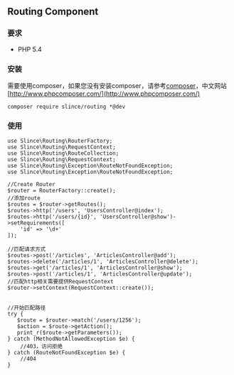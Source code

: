 ﻿## Routing Component

### 要求
- PHP 5.4

### 安装
需要使用composer，如果您没有安装composer，请参考[composer](https://getcomposer.org)，中文网站[http://www.phpcomposer.com/](http://www.phpcomposer.com/)
```
composer require slince/routing *@dev
```

### 使用
```
use Slince\Routing\RouterFactory;
use Slince\Routing\RequestContext;
use Slince\Routing\RouteCollection;
use Slince\Routing\RequestContext;
use Slince\Routing\Exception\RouteNotFoundException;
use Slince\Routing\Exception\RouteNotFoundException;

//Create Router
$router = RouterFactory::create();
//添加route
$routes = $router->getRoutes();
$routes->http('/users', 'UsersController@index');
$routes->http('/users/{id}', 'UsersController@show')->setRequirements([
    'id' => '\d+'
]);

//匹配请求方式
$routes->post('/articles', 'ArticlesController@add');
$routes->delete('/articles/1', 'ArticlesController@delete');
$routes->get('/articles/1', 'ArticlesController@show');
$routes->post('/articles/1', 'ArticlesController@update');
//匹配http相关需要提供RequestContext
$router->setContext(RequestContext::create());


//开始匹配路径
try {
   $route = $router->match('/users/1256');
   $action = $route->getAction();
   print_r($route->getParameters());
} catch (MethodNotAllowedException $e) {
    //403，访问拒绝
} catch (RouteNotFoundException $e) {
    //404
}
```






